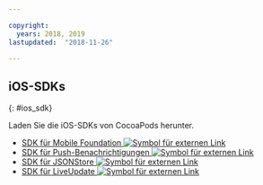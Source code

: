 ```yaml
---

copyright:
  years: 2018, 2019
lastupdated:  "2018-11-26"

---
```


##	iOS-SDKs
{: #ios_sdk}

Laden Sie die iOS-SDKs von CocoaPods herunter.

* [SDK für Mobile Foundation ![Symbol für externen Link](../../icons/launch-glyph.svg "Symbol für externen Link")](https://cocoapods.org/pods/IBMMobileFirstPlatformFoundation)
* [SDK für Push-Benachrichtigungen ![Symbol für externen Link](../../icons/launch-glyph.svg "Symbol für externen Link")](https://cocoapods.org/pods/IBMMobileFirstPlatformFoundationPush)
* [SDK für JSONStore ![Symbol für externen Link](../../icons/launch-glyph.svg "Symbol für externen Link")](https://cocoapods.org/pods/IBMMobileFirstPlatformFoundationJSONStore)
* [SDK für LiveUpdate ![Symbol für externen Link](../../icons/launch-glyph.svg "Symbol für externen Link")](https://cocoapods.org/pods/IBMMobileFirstPlatformFoundationLiveUpdate)

